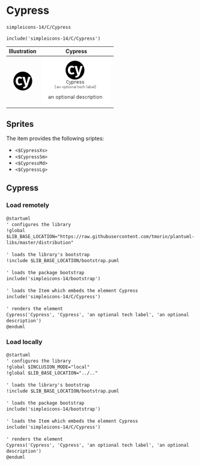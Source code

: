 # Cypress


```text
simpleicons-14/C/Cypress
```

```text
include('simpleicons-14/C/Cypress')
```



| Illustration | Cypress |
| :---: | :---: |
| ![illustration for Illustration](../../simpleicons-14/C/Cypress.png) | ![illustration for Cypress](../../simpleicons-14/C/Cypress.Local.png) |



## Sprites
The item provides the following sriptes:

- `<$CypressXs>`
- `<$CypressSm>`
- `<$CypressMd>`
- `<$CypressLg>`





## Cypress

### Load remotely
```plantuml
@startuml
' configures the library
!global $LIB_BASE_LOCATION="https://raw.githubusercontent.com/tmorin/plantuml-libs/master/distribution"

' loads the library's bootstrap
!include $LIB_BASE_LOCATION/bootstrap.puml

' loads the package bootstrap
include('simpleicons-14/bootstrap')

' loads the Item which embeds the element Cypress
include('simpleicons-14/C/Cypress')

' renders the element
Cypress('Cypress', 'Cypress', 'an optional tech label', 'an optional description')
@enduml
```

### Load locally
```plantuml
@startuml
' configures the library
!global $INCLUSION_MODE="local"
!global $LIB_BASE_LOCATION="../.."

' loads the library's bootstrap
!include $LIB_BASE_LOCATION/bootstrap.puml

' loads the package bootstrap
include('simpleicons-14/bootstrap')

' loads the Item which embeds the element Cypress
include('simpleicons-14/C/Cypress')

' renders the element
Cypress('Cypress', 'Cypress', 'an optional tech label', 'an optional description')
@enduml
```

